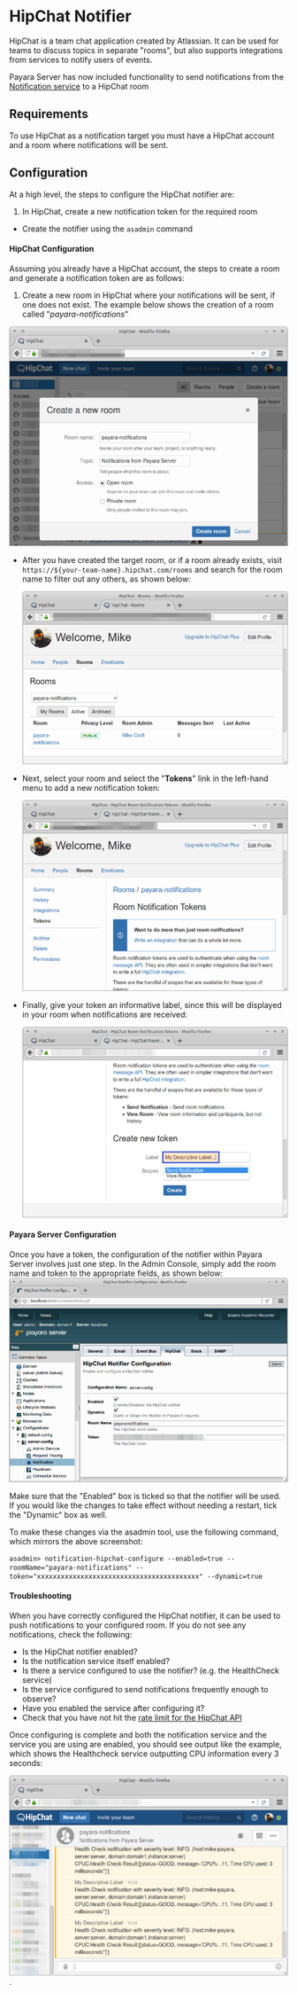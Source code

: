 # HipChat Notifier
HipChat is a team chat application created by Atlassian. It can be used for teams to discuss topics in separate "rooms", but also supports integrations from services to notify users of events.

Payara Server has now included functionality to send notifications from the [Notification service](/documentation/extended-documentation/notification-service/notification-service.md) to a HipChat room


## Requirements
To use HipChat as a notification target you must have a HipChat account and a room where notifications will be sent.

## Configuration
At a high level, the steps to configure the HipChat notifier are:

1. In HipChat, create a new notification token for the required room
- Create the notifier using the `asadmin` command

#### HipChat Configuration
Assuming you already have a HipChat account, the steps to create a room and generate a notification token are as follows:

1. Create a new room in HipChat where your notifications will be sent, if one does not exist. The example below shows the creation of a room called "*payara-notifications*"   
  
  ![](/assets/hipchat-create-room.png)
- After you have created the target room, or if a room already exists, visit `https://${your-team-name}.hipchat.com/rooms` and search for the room name to filter out any others, as shown below:

  ![](/assets/hipchat-view-room.png)

- Next, select your room and select the "**Tokens**" link in the left-hand menu to add a new notification token:

  ![](/assets/hipchat-room-tokens.png)

- Finally, give your token an informative label, since this will be displayed in your room when notifications are received:

  ![](/assets/hipchat-create-token.png)


#### Payara Server Configuration
Once you have a token, the configuration of the notifier within Payara Server involves just one step. In the Admin Console, simply add the room name and token to the appropriate fields, as shown below:
![](/assets/admin-console-hipchat-notifier-configuration.png)

Make sure that the "Enabled" box is ticked so that the notifier will be used. If you would like the changes to take effect without needing a restart, tick the "Dynamic" box as well.

To make these changes via the asadmin tool, use the following command, which mirrors the above screenshot:

```
asadmin> notification-hipchat-configure --enabled=true --roomName="payara-notifications" --token="xxxxxxxxxxxxxxxxxxxxxxxxxxxxxxxxxxxxxxxxx" --dynamic=true
```

#### Troubleshooting
When you have correctly configured the HipChat notifier, it can be used to push notifications to your configured room. If you do not see any notifications, check the following:

* Is the HipChat notifier enabled?
* Is the notification service itself enabled?
* Is there a service configured to use the notifier? (e.g. the HealthCheck service)
* Is the service configured to send notifications frequently enough to observe?
* Have you enabled the service after configuring it?
* Check that you have not hit the [rate limit for the HipChat API](https://developer.atlassian.com/hipchat/guide/hipchat-rest-api/api-rate-limits)

Once configuring is complete and both the notification service and the service you are using are enabled, you should see output like the example, which shows the Healthcheck service outputting CPU information every 3 seconds:



![](/assets/hipchat-notifications.png)
.